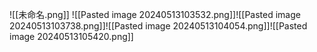 ![[未命名.png]]
![[Pasted image 20240513103532.png]]![[Pasted image 20240513103738.png]]![[Pasted image 20240513104054.png]]![[Pasted image 20240513105420.png]]